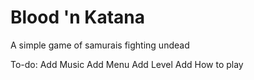 # Blood 'n Katana
A simple game of samurais fighting undead

To-do:
    Add Music
    Add Menu
    Add Level
    Add How to play
    
